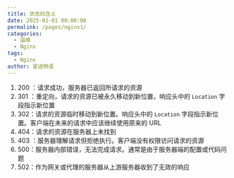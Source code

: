 ```yaml
---
title: 状态码含义
date: 2025-01-01 00:00:00
permalink: /pages/nginx1/
categories:
  - 运维
  - Nginx
tags:
  - Nginx
author: 星途物语
---
```

1. 200 ：请求成功，服务器已返回所请求的资源
2. 301 ：重定向，请求的资源已被永久移动到新位置，响应头中的 `Location` 字段指示新位置
3. 302：请求的资源临时移动到新位置。响应头中的 `Location` 字段指示新位置。客户端在未来的请求中应该继续使用原来的 URL
4. 404：请求的资源在服务器上未找到
5. 403 ：服务器理解请求但拒绝执行。客户端没有权限访问请求的资源
6. 500：服务器内部错误，无法完成请求。通常是由于服务器端的配置或代码问题
7. 502：作为网关或代理的服务器从上游服务器收到了无效的响应